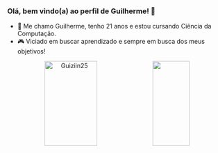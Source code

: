 ### Olá, bem vindo(a) ao perfil de Guilherme! 👋
- 🌱 Me chamo Guilherme, tenho 21 anos e estou cursando Ciência da Computação.
- 🎮 Viciado em buscar aprendizado e sempre em busca dos meus objetivos!


<div>
 <div align="center">    
    <img width="49%" height="195px" src="https://github-readme-stats.vercel.app/api?username=Guiziin25&show_icons=true&count_private=true&hide_border=true&title_color=e277cd&icon_color=dda0dd&text_color=c9d1d9&bg_color=0d1117" alt="Guiziin25" /> 
    <img width="41%" height="195px" src="https://github-readme-stats.vercel.app/api/top-langs/?username=Guiziin25&layout=compact&hide_border=true&title_color=e277cd&text_color=c9d1d9&bg_color=0d1117" />
</div>
</div>